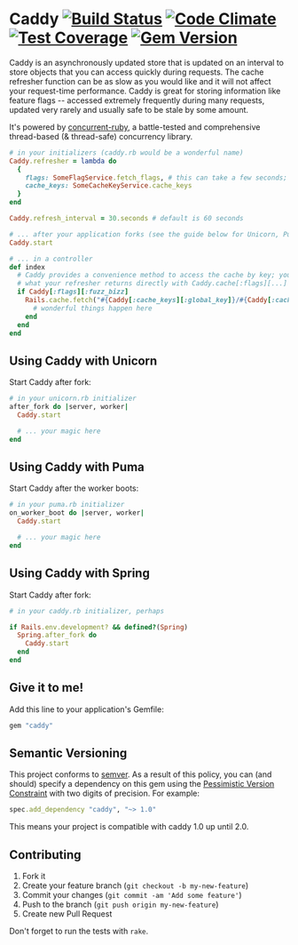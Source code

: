 # Caddy [![Build Status](https://travis-ci.org/nickelser/caddy.svg?branch=master)](https://travis-ci.org/nickelser/caddy) [![Code Climate](https://codeclimate.com/github/nickelser/caddy/badges/gpa.svg)](https://codeclimate.com/github/nickelser/caddy) [![Test Coverage](https://codeclimate.com/github/nickelser/caddy/badges/coverage.svg)](https://codeclimate.com/github/nickelser/caddy) [![Gem Version](https://badge.fury.io/rb/caddy.svg)](http://badge.fury.io/rb/caddy)

Caddy is an asynchronously updated store that is updated on an interval to store objects that you can access quickly during requests. The cache refresher function can be as slow as you would like and it will not affect your request-time performance. Caddy is great for storing information like feature flags -- accessed extremely frequently during many requests, updated very rarely and usually safe to be stale by some amount.

It's powered by [concurrent-ruby](https://github.com/ruby-concurrency/concurrent-ruby), a battle-tested and comprehensive thread-based (& thread-safe) concurrency library.

```ruby
# in your initializers (caddy.rb would be a wonderful name)
Caddy.refresher = lambda do
  {
    flags: SomeFlagService.fetch_flags, # this can take a few seconds; it won't block requests when you use it later
    cache_keys: SomeCacheKeyService.cache_keys
  }
end

Caddy.refresh_interval = 30.seconds # default is 60 seconds

# ... after your application forks (see the guide below for Unicorn, Puma & Spring)
Caddy.start

# ... in a controller
def index
  # Caddy provides a convenience method to access the cache by key; you can also access
  # what your refresher returns directly with Caddy.cache[:flags][...]
  if Caddy[:flags][:fuzz_bizz]
    Rails.cache.fetch("#{Caddy[:cache_keys][:global_key]}/#{Caddy[:cache_keys][:index_key]}/foo/bar") do
      # wonderful things happen here
    end
  end
end
```

## Using Caddy with Unicorn

Start Caddy after fork:

```ruby
# in your unicorn.rb initializer
after_fork do |server, worker|
  Caddy.start

  # ... your magic here
end
```

## Using Caddy with Puma

Start Caddy after the worker boots:

```ruby
# in your puma.rb initializer
on_worker_boot do |server, worker|
  Caddy.start

  # ... your magic here
end
```

## Using Caddy with Spring

Start Caddy after fork:

```ruby
# in your caddy.rb initializer, perhaps

if Rails.env.development? && defined?(Spring)
  Spring.after_fork do
    Caddy.start
  end
end
```

## Give it to me!

Add this line to your application's Gemfile:

```ruby
gem "caddy"
```

## Semantic Versioning

This project conforms to [semver](http://semver.org/). As a result of this
policy, you can (and should) specify a dependency on this gem using the
[Pessimistic Version Constraint](http://guides.rubygems.org/patterns/) with
two digits of precision. For example:

```ruby
spec.add_dependency "caddy", "~> 1.0"
```

This means your project is compatible with caddy 1.0 up until 2.0.

## Contributing

1. Fork it
2. Create your feature branch (`git checkout -b my-new-feature`)
3. Commit your changes (`git commit -am 'Add some feature'`)
4. Push to the branch (`git push origin my-new-feature`)
5. Create new Pull Request

Don't forget to run the tests with `rake`.
